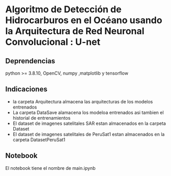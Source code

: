 # Algoritmo de Detección de Hidrocarburos en el Océano usando la Arquitectura de Red Neuronal Convolucional : U-net



## Deprendencias

python >= 3.8.10, OpenCV, numpy ,matplotlib y tensorflow 

## Indicaciones

 - la carpeta Arquitectura almacena las arquitecturas de los modelos entrenados
 - La carpeta DataSave alamacena los modeloa entrenados asi tambien el historial de entrenamientos
- El dataset de imagenes satelitales SAR estan almacenados en la carpeta Dataset
- El dataset de imagenes satelitales de PeruSat1 estan almacenados en la carpeta DatasetPeruSat1


## Notebook
El notebook tiene el nombre de main.ipynb


